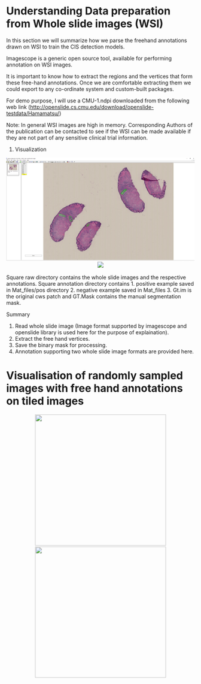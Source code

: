 # Understanding Data preparation from Whole slide images (WSI)

In this section we will summarize how we parse the freehand annotations drawn on WSI to train the CIS detection models.

Imagescope is a generic open source tool, available for performing annotation on WSI images.

It is important to know how to extract the regions and the vertices that form these free-hand annotations. Once we are comfortable
extracting them we could export to any co-ordinate system and custom-built packages.

For demo purpose, I will use a CMU-1.ndpi downloaded from the following web link (http://openslide.cs.cmu.edu/download/openslide-testdata/Hamamatsu/)
 
Note: In general WSI images are high in memory. Corresponding Authors of the publication can be contacted to see if the WSI can be made available if they are not part of any sensitive clinical trial information.
 

1. Visualization

<p align="center">
  <img src="training_material/cmu-1_ndpi.png" width="800"/>
  <img src="training_material/T3_svs.png" width="800"/>
</p>

 
                            
Square raw directory contains the whole slide images and the respective annotations.
Square annotation directory contains 
    1. positive example saved in Mat_files/pos directory
    2. negative example saved in Mat_files
    3. Gt.im is the original cws patch and GT.Mask contains the manual segmentation mask.
	

Summary
1. Read whole slide image (Image format supported by imagescope and openslide library is used here for the purpose of explaination).
2. Extract the free hand vertices.
3. Save the binary mask for processing.
4. Annotation supporting two whole slide image formats are provided here.

# Visualisation of randomly sampled images with free hand annotations on tiled images  

<p align="center">
  <img src="training_material/DCIS_freehand_sampled_pos_overlay_movie_001.gif" width="350" height="350"/>
  <img src="training_material/DCIS_freehand_sampled_pos_overlay_movie_001.gif" width="350" height="350"/>
</p>
